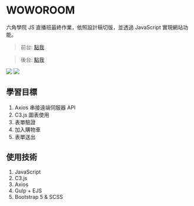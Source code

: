 # WOWOROOM
六角學院 JS 直播班最終作業，依照設計稿切版，並透過 JavaScript 實現網站功能。

> 前台: [點我](https://kumashow.github.io/WoWoRoom/)

> 後台: [點我](https://kumashow.github.io/WoWoRoom/admin)

![](https://i.imgur.com/KbTxTDvl.png)
![](https://i.imgur.com/PIqK7TOl.png)

## 學習目標

1. Axios 串接遠端伺服器 API
2. C3.js 圖表使用
3. 表單驗證
4. 加入購物車
5. 表單送出


## 使用技術

1. JavaScript
2. C3.js
3. Axios
4. Gulp + EJS
5. Bootstrap 5 & SCSS
